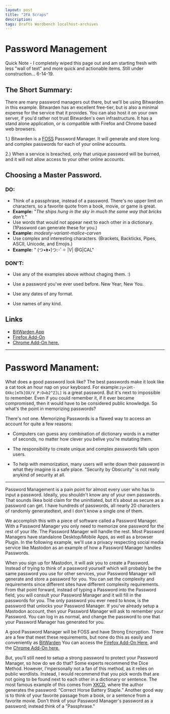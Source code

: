 ```yaml
---
layout: post
title: "2FA Scraps"
description:
tags: Drafts Wordbench localhost-archives
---
```



# Password Management

Quick Note - I completely wiped this page out and am starting fresh with less "wall of text" and more quick and actionable items. Still under construction... 6-14-19.

## The Short Summary:

There are many password managers out there, but we'll be using Bitwarden in this example. Bitwarden has an excellent free-tier, but is also a minimal expense for the service that it provides. You can also host it on your own server, if you'd rather not trust Bitwarden's own infrastructure. It has a stand alone application, or is compatible with Firefox and Chrome based web browsers.

1.) Bitwarden is a [FOSS](Terms) Password Manager. It will generate and store long and complex passwords for each of your online accounts.

2.) When a service is breached, only that unique password will be burned, and it will not allow access to your other online accounts.

## Choosing a Master Password.

### DO:

-   Think of a passphrase, instead of a password. There's no upper limit on characters, so a favorite quote from a book, movie, or game is great.
-   **Example:** "_The ships hung in the sky in much the same way that bricks don't._"
-   Use words that would not appear next to each other in a dictionary. (1Password can generate these for you.)
-   **Example:** _modesty-variant-malice-carven_
-   Use complex and interesting characters. (Brackets, Backticks, Pipes, ASCII, Unicode, and Emojis.)
-   **Example:** " (つ•̀ᴥ•́)つ:･ﾟ✧ \|V\| @G\|CAL"

### DON'T:

-   Use any of the examples above without chaging them. :)

-   Use a password you've ever used before. New Year; New You.

-   Use any dates of any format.

-   Use names of any kind.

## Links

-   [BitWarden App](https://bitwarden.com/)
-   [Firefox Add-On](https://addons.mozilla.org/en-US/firefox/addon/bitwarden-password-manager/)
-   [Chrome Add-On here.](https://chrome.google.com/webstore/detail/bitwarden-free-password-m/nngceckbapebfimnlniiiahkandclblb)

* * *

# Password Manament:

What does a good password look like? The best passwords make it look like a cat took an hour nap on your keyboard. For example:`zy>iHt-OXkc[mTk]OX/V_P:O=b2^Z]L]` is a great password. But it's next to impossible to remember. Even if you could remember it, if it ever became compromised, then it would have to be considered public knowledge. So what's the point in memorizing passwords?

There's not one. Memorizing Passwords is a flawed way to access an account for quite a few reasons:

-   Computers can guess any combination of dictionary words in a matter of seconds, no matter how clever you belive you're mutating them.

-   The responsibility to create unique and complex passwords falls upon users.

-   To help with memorization, many users will write down their password in what they imagine is a safe place. "Security by Obscurity" is not really anykind of security at all.

* * *

Password Management is a pain point for almost every user who has to input a password. Ideally, you shouldn't know any of your own passwords. That sounds likea bold claim for the uninitiated, but it’s about as secure as a password can get. I have hundreds of passwords, all nearly 20 characters of randomly generatedtext, and I don't know a single one of them.

We accomplish this with a piece of software called a Password Manager. With a Password Manager you only need to memorize one password for the rest of your life. The Password Manager will handle the rest. Most Password Managers have standalone Desktop/Mobile Apps, as well as a browser Plugin. In the following example, we'll use a privacy respecting social media service like Mastodon as an example of how a Password Manager handles Passwords.

When you sign up for Mastodon, it will ask you to create a Password. Instead of trying to think of a password yourself which will probably be the same password you use for other services, your Password Manager will generate and store a password for you. You can set the complexity and requirements since different sites have different complexity requirements. From that point forward, instead of typing a Password into the Password field, you will consult your Password Manager and it will fill in the passwords for you. The only password you ever need to know, is the password that unlocks your Password Manager. If you've already setup a Mastodon account, then your Password Manager will ask to remember your Password. You can log in as normal, and change the password to one that your Password Manager has generated for you.

A good Password Manager will be FOSS and have Strong Encryption. There are a few that meet these requirements, but none do this as easily and conveniently as [BitWarden](https://bitwarden.com/) You can access the [Firefox Add-On Here](https://addons.mozilla.org/en-US/firefox/addon/bitwarden-password-manager/), and the [Chrome Add-On here.](https://chrome.google.com/webstore/detail/bitwarden-free-password-m/nngceckbapebfimnlniiiahkandclblb)

But, you’ll still need to setup a strong password to protect your Password Manager, so how do we do that? Some experts recommend the Dice Method. However, I’mpersonally not a fan of this method, as it relies on public wordlists. Instead, I would recommend that you pick words that are not going to be found next to each other in a dictionary or sentence. The most famous example of this comes from [XKCD](https://www.xkcd.com/936/), where the author generates the password: “Correct Horse Battery Staple.” Another good way is to think of your favorite passage from a book, or a sentence from a favorite movie. Don't think of your Password Manager's password as a password; instead think of a "Passphrase."
